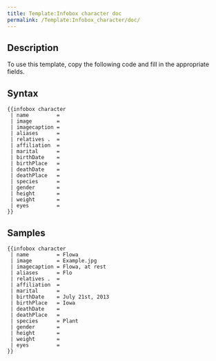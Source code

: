 ```yaml
---
title: Template:Infobox character doc
permalink: /Template:Infobox_character/doc/
---
```


## Description

To use this template, copy the following code and fill in the
appropriate fields.

## Syntax

    {{infobox character
     | name         =
     | image        =
     | imagecaption =
     | aliases      =
     | relatives .  =
     | affiliation  =
     | marital      =
     | birthDate    =
     | birthPlace   =
     | deathDate    =
     | deathPlace   =
     | species      =
     | gender       =
     | height       =
     | weight       =
     | eyes         =
    }}

## Samples

    {{infobox character
     | name         = Flowa
     | image        = Example.jpg
     | imagecaption = Flowa, at rest
     | aliases      = Flo
     | relatives .  =
     | affiliation  =
     | marital      =
     | birthDate    = July 21st, 2013
     | birthPlace   = Iowa
     | deathDate    =
     | deathPlace   =
     | species      = Plant
     | gender       =
     | height       =
     | weight       =
     | eyes         =
    }}

<includeonly></includeonly><noinclude></noinclude>

[](Category:Templates "wikilink")
[](Category:Templates/Infobox "wikilink")
[](Category:Template_documentation "wikilink")